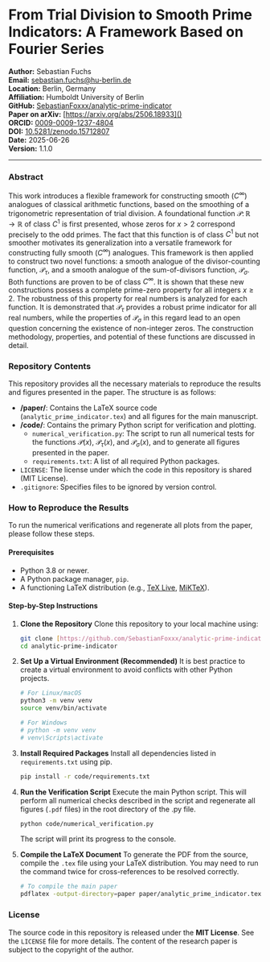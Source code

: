 # From Trial Division to Smooth Prime Indicators: A Framework Based on Fourier Series

**Author:** Sebastian Fuchs  
**Email:** [sebastian.fuchs@hu-berlin.de](mailto:sebastian.fuchs@hu-berlin.de)  
**Location:** Berlin, Germany  
**Affiliation:** Humboldt University of Berlin  
**GitHub:** [SebastianFoxxx/analytic-prime-indicator](https://github.com/SebastianFoxxx/analytic-prime-indicator)  
**Paper on arXiv:** [https://arxiv.org/abs/2506.18933]()  
**ORCID:** [0009-0009-1237-4804](https://orcid.org/0009-0009-1237-4804)  
**DOI:** [10.5281/zenodo.15712807](https://doi.org/10.5281/zenodo.15712807)  
**Date:** 2025-06-26  
**Version:** 1.1.0  

---

### Abstract

This work introduces a flexible framework for constructing smooth ($C^\infty$) analogues of classical arithmetic functions, based on the smoothing of a trigonometric representation of trial division. A foundational function $\mathcal{P}\colon\mathbb{R}\to\mathbb{R}$ of class $C^1$ is first presented, whose zeros for $x>2$ correspond precisely to the odd primes. The fact that this function is of class $C^1$ but not smoother motivates its generalization into a versatile framework for constructing fully smooth ($C^\infty$) analogues. This framework is then applied to construct two novel functions: a smooth analogue of the divisor-counting function, $\mathcal{P}_{\tau}$, and a smooth analogue of the sum-of-divisors function, $\mathcal{P}_{\sigma}$. Both functions are proven to be of class $C^\infty$. It is shown that these new constructions possess a complete prime-zero property for all integers $x \ge 2$. The robustness of this property for real numbers is analyzed for each function. It is demonstrated that $\mathcal{P}_{\tau}$ provides a robust prime indicator for all real numbers, while the properties of $\mathcal{P}_{\sigma}$ in this regard lead to an open question concerning the existence of non-integer zeros. The construction methodology, properties, and potential of these functions are discussed in detail.

### Repository Contents

This repository provides all the necessary materials to reproduce the results and figures presented in the paper. The structure is as follows:

* **/paper/**: Contains the LaTeX source code (`analytic_prime_indicator.tex`) and all figures for the main manuscript.
* **/code/**: Contains the primary Python script for verification and plotting.
    * `numerical_verification.py`: The script to run all numerical tests for the functions $\mathcal{P}(x)$, $\mathcal{P}_{\tau}(x)$, and $\mathcal{P}_{\sigma}(x)$, and to generate all figures presented in the paper.
    * `requirements.txt`: A list of all required Python packages.
* `LICENSE`: The license under which the code in this repository is shared (MIT License).
* `.gitignore`: Specifies files to be ignored by version control.

### How to Reproduce the Results

To run the numerical verifications and regenerate all plots from the paper, please follow these steps.

#### Prerequisites

* Python 3.8 or newer.
* A Python package manager, `pip`.
* A functioning LaTeX distribution (e.g., [TeX Live](https://www.tug.org/texlive/), [MiKTeX](https://miktex.org/)).

#### Step-by-Step Instructions

1.  **Clone the Repository** Clone this repository to your local machine using:
    ```bash
    git clone [https://github.com/SebastianFoxxx/analytic-prime-indicator.git](https://github.com/SebastianFoxxx/analytic-prime-indicator.git)
    cd analytic-prime-indicator
    ```

2.  **Set Up a Virtual Environment (Recommended)** It is best practice to create a virtual environment to avoid conflicts with other Python projects.
    ```bash
    # For Linux/macOS
    python3 -m venv venv
    source venv/bin/activate
    
    # For Windows
    # python -m venv venv
    # venv\Scripts\activate
    ```

3.  **Install Required Packages** Install all dependencies listed in `requirements.txt` using pip.
    ```bash
    pip install -r code/requirements.txt
    ```

4.  **Run the Verification Script** Execute the main Python script. This will perform all numerical checks described in the script and regenerate all figures (`.pdf` files) in the root directory of the .py file.
    ```bash
    python code/numerical_verification.py
    ```
    The script will print its progress to the console.

5.  **Compile the LaTeX Document** To generate the PDF from the source, compile the `.tex` file using your LaTeX distribution. You may need to run the command twice for cross-references to be resolved correctly.
    ```bash
    # To compile the main paper
    pdflatex -output-directory=paper paper/analytic_prime_indicator.tex
    ```

### License

The source code in this repository is released under the **MIT License**. See the `LICENSE` file for more details. The content of the research paper is subject to the copyright of the author.